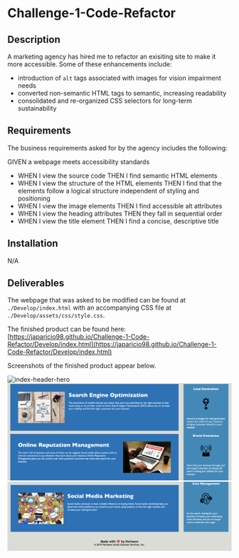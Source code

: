 # Challenge-1-Code-Refactor


## Description

A marketing agency has hired me to refactor an exisiting site to make it more accessible. Some of these enhancements include:

- introduction of ```alt``` tags associated with images for vision impairment needs
- converted non-semantic HTML tags to semantic, increasing readability
- consolidated and re-organized CSS selectors for long-term sustainability


## Requirements

The business requirements asked for by the agency includes the following:

GIVEN a webpage meets accessibility standards
- WHEN I view the source code
  THEN I find semantic HTML elements
- WHEN I view the structure of the HTML elements
  THEN I find that the elements follow a logical structure independent of styling
  and positioning
- WHEN I view the image elements
  THEN I find accessible alt attributes
- WHEN I view the heading attributes
  THEN they fall in sequential order
- WHEN I view the title element
  THEN I find a concise, descriptive title


## Installation

N/A


## Deliverables

The webpage that was asked to be modified can be found at ```./Develop/index.html``` with an accompanying CSS file at ```./Develop/assets/css/style.css```.

The finished product can be found here: [https://japaricio98.github.io/Challenge-1-Code-Refactor/Develop/index.html](https://japaricio98.github.io/Challenge-1-Code-Refactor/Develop/index.html)

Screenshots of the finished product appear below. 

![index-header-hero](Develop/assets/images/index-header-hero.png)
![index-content-aside](Develop/assets/images/index-content-aside.png)
![index-content-footer](Develop/assets/images/index-content-footer.png)
